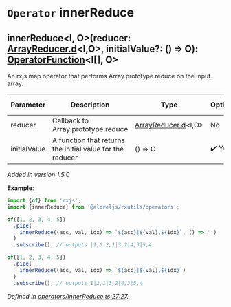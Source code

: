 # `Operator` innerReduce

## innerReduce\<I, O>(reducer: [ArrayReducer.d](https://github.com/Alorel/rxutils/blob/e14ca99/projects/rxutils/types/ArrayReducer.d.ts#L5)\<I,O>, initialValue?: () => O): [OperatorFunction](https://rxjs.dev/api/index/interface/OperatorFunction)\<I[], O>

An rxjs map operator that performs Array.prototype.reduce on the input array.

| **Parameter** | **Description** | **Type** | **Optional** | **Default value** |
|---------------|-----------------|----------|--------------|-------------------|
| reducer | Callback to Array.prototype.reduce | <span>[ArrayReducer.d](https://github.com/Alorel/rxutils/blob/e14ca99/projects/rxutils/types/ArrayReducer.d.ts#L5)\<I,O></span> | No |  |
| initialValue | A function that returns the initial value for the reducer | <span>() => O</span> | :heavy_check_mark: Yes |  |

*Added in version 1.5.0*

**Example**:
```typescript
import {of} from 'rxjs';
import {innerReduce} from '@aloreljs/rxutils/operators';

of([1, 2, 3, 4, 5])
  .pipe(
    innerReduce((acc, val, idx) => `${acc}|${val},${idx}`, () => '')
  )
  .subscribe(); // outputs |1,0|2,1|3,2|4,3|5,4

of([1, 2, 3, 4, 5])
  .pipe(
    innerReduce((acc, val, idx) => `${acc}|${val},${idx}`)
  )
  .subscribe(); // outputs 1|2,1|3,2|4,3|5,4
```

*Defined in [operators/innerReduce.ts:27:27](https://github.com/Alorel/rxutils/blob/e14ca99/projects/rxutils/operators/innerReduce.ts#L27).*